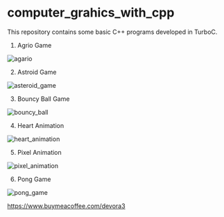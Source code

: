 # computer_grahics_with_cpp
This repository contains some basic C++ programs developed in TurboC.

1. Agrio Game

![agario](https://user-images.githubusercontent.com/49578319/213900890-99a9a12a-a08e-4b2f-9eaa-6c307b2f9d2c.png)

2. Astroid Game

![asteroid_game](https://user-images.githubusercontent.com/49578319/213900876-b17c6d47-9a3c-46f5-bf25-27884ab115fe.png)

3. Bouncy Ball Game

![bouncy_ball](https://user-images.githubusercontent.com/49578319/213900893-7818f9fe-2525-4e9c-afbf-7c5257dd66db.png)

4. Heart Animation

![heart_animation](https://user-images.githubusercontent.com/49578319/214375237-f7971d82-29bf-4745-a7f5-94b4cbfc7cc9.png)

5. Pixel Animation

![pixel_animation](https://user-images.githubusercontent.com/49578319/213900894-36a18572-aeed-4379-9bfa-8ab97ec73c3e.png)

6. Pong Game

![pong_game](https://user-images.githubusercontent.com/49578319/213900897-f8e6d519-2644-49d3-975c-3a1c3260c28d.png)

https://www.buymeacoffee.com/devora3
